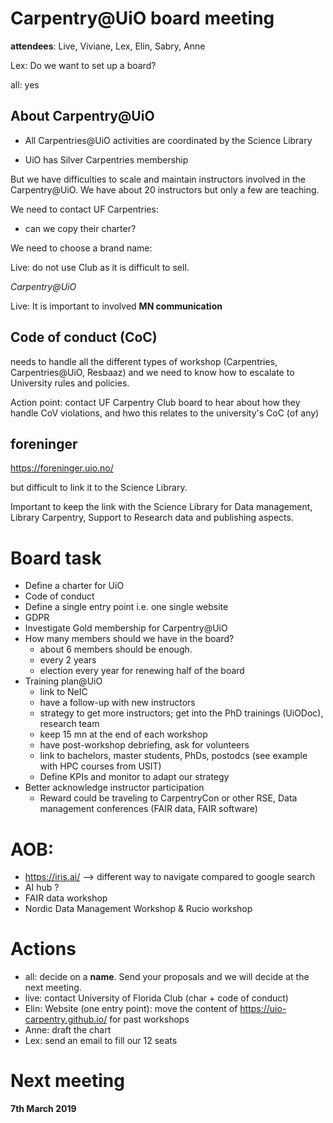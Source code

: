 # Carpentry@UiO board meeting

**attendees**: Live, Viviane, Lex, Elin, Sabry, Anne

Lex: Do we want to set up a board?

all: yes

## About Carpentry@UiO


- All Carpentries@UiO activities are coordinated by the Science Library 

- UiO has Silver Carpentries membership

But we have difficulties to scale and maintain instructors involved in the Carpentry@UiO. We have about 20 instructors 
but only a few are teaching.

We need to contact UF Carpentries:

- can we copy their charter?

We need to choose a brand name:

Live: do not use Club as it is difficult to sell.

*Carpentry@UiO*

Live: It is important to involved **MN communication**


## Code of conduct (CoC)


needs to handle all the different types of workshop (Carpentries, Carpentries@UiO, Resbaaz) and we need to know how to escalate to University rules and policies.

Action point: contact UF Carpentry Club board to hear about how they handle CoV violations, and hwo this relates to the university's CoC (of any)

## foreninger

https://foreninger.uio.no/

but difficult to link it to the Science Library.

Important to keep the link with the Science Library for Data management, Library Carpentry, Support to Research data and publishing aspects.



# Board task

- Define a charter for UiO
- Code of conduct
- Define a single entry point i.e. one single website
- GDPR
- Investigate Gold membership for Carpentry@UiO
- How many members should we have in the board?
    - about 6 members should be enough.
    - every 2 years
    - election every year for renewing half of the board 
- Training plan@UiO
    -  link to NeIC
    -  have a follow-up with new instructors
    -  strategy to get more instructors; get into the PhD trainings (UiODoc), research team
    -  keep 15 mn at the end of each workshop
    -  have post-workshop debriefing, ask for volunteers
    -  link to bachelors, master students, PhDs, postodcs (see example with HPC courses from USIT)
    -  Define KPIs and monitor to adapt our strategy
- Better acknowledge instructor participation
    - Reward could be traveling to CarpentryCon or other RSE, Data management conferences (FAIR data, FAIR software)


# AOB:
- https://iris.ai/ --> different way to navigate compared to google search
- AI hub ?
- FAIR data workshop
- Nordic Data Management Workshop & Rucio workshop


# Actions

- all: decide on a **name**. Send your proposals and we will decide at the next meeting.
- live: contact University of Florida Club (char + code of conduct)
- Elin: Website (one entry point): move the content of https://uio-carpentry.github.io/ for past workshops
- Anne: draft the chart
- Lex: send an email to fill our 12 seats 

# Next meeting

**7th March 2019** 




